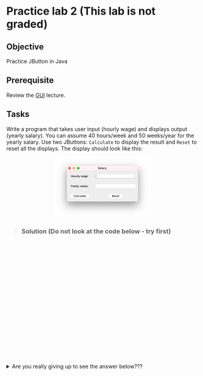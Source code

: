 # Practice lab 2 (This lab is not graded)

## Objective

Practice JButton in Java

## Prerequisite

Review the [GUI](https://github.com/d-khan/java/blob/main/gui/Lecture.md) lecture.

## Tasks

Write a program that takes user input (hourly wage) and displays output (yearly salary). You can assume 40 hours/week and 50 weeks/year for the yearly salary. Use two JButtons: ```Calculate``` to display the result and ```Reset``` to reset all the displays.
The display should look like this:

<p align="center">
<img src="https://github.com/d-khan/java/blob/main/gui/JButton.png" width=50% height=50%>
</p>

>### Solution (Do not look at the code below - try first)
&nbsp;   
&nbsp;   
&nbsp;  
&nbsp;  
&nbsp;  
&nbsp;  
&nbsp;  
&nbsp;  
&nbsp;  
&nbsp;  
&nbsp;  
&nbsp;  
&nbsp;  
&nbsp;  
&nbsp;  
&nbsp;  
&nbsp;  
&nbsp;  



<details>
  <summary>Are you really giving up to see the answer below???</summary>

```java
import java.awt.GridBagConstraints;
import java.awt.GridBagLayout;
import java.awt.Insets;
import java.awt.event.ActionEvent;
import java.awt.event.ActionListener;
import javax.swing.JButton;
import javax.swing.JFrame;
import javax.swing.JLabel;
import javax.swing.JTextField;

public class SalaryCalcButtonFrame extends JFrame implements ActionListener {
    private JLabel wageLabel;     // Label for hourly salary
    private JLabel salLabel;      // Label for yearly salary
    private JTextField salField;  // Displays hourly salary
    private JTextField wageField; // Displays yearly salary
    private JButton calcButton;   // Triggers salary calculation
    private JButton REcalcButton;

    /* Constructor creates GUI components and adds GUI components
       using a GridBagLayout. */
    SalaryCalcButtonFrame() {
        // Used to specify GUI component layout
        GridBagConstraints positionConst = null;

        // Set frame's title
        setTitle("Salary");

        // Set hourly and yearly salary labels
        wageLabel = new JLabel("Hourly wage:");
        salLabel = new JLabel("Yearly salary:");

        wageField = new JTextField(15);
        wageField.setEditable(true);
        wageField.setText("0");

        salField = new JTextField(15);
        salField.setEditable(false);

        // Create a "Calculate" button
        calcButton = new JButton("Calculate");
        REcalcButton = new JButton("Reset");

        // Use "this" class to handle button presses
        calcButton.addActionListener(this);

        REcalcButton.addActionListener(new ActionListener(){
            public void actionPerformed(ActionEvent ae){
                wageField.setText("0");
                salField.setText("0");
            }
        });

        // Use a GridBagLayout
        setLayout(new GridBagLayout());
        positionConst = new GridBagConstraints();

        // Specify component's grid location
        positionConst.gridx = 0;
        positionConst.gridy = 0;

        // 10 pixels of padding around component
        positionConst.insets = new Insets(10, 10, 10, 10);

        // Add component using the specified constraints
        add(wageLabel, positionConst);

        positionConst.gridx = 1;
        positionConst.gridy = 0;
        positionConst.insets = new Insets(10, 10, 10, 10);
        add(wageField, positionConst);

        positionConst.gridx = 0;
        positionConst.gridy = 1;
        positionConst.insets = new Insets(10, 10, 10, 10);
        add(salLabel, positionConst);

        positionConst.gridx = 1;
        positionConst.gridy = 1;
        positionConst.insets = new Insets(10, 10, 10, 10);
        add(salField, positionConst);

        positionConst.gridx = 0;
        positionConst.gridy = 2;
        positionConst.insets = new Insets(10, 10, 10, 10);
        add(calcButton, positionConst);

        positionConst.gridx = 1;
        positionConst.gridy = 2;
        positionConst.insets = new Insets(10, 10, 10, 10);
        add(REcalcButton, positionConst);
    }

    /* Method is automatically called when an event
       occurs (e.g, button is pressed) */
    @Override
    public void actionPerformed(ActionEvent event) {
        String userInput;      // User specified hourly wage
        int hourlyWage;        // Hourly wage

        // Get user's wage input
        userInput = wageField.getText();

        // Convert from String to an integer
        hourlyWage = Integer.parseInt(userInput);

        // Display calculated salary
        salField.setText(Integer.toString(hourlyWage * 40 * 50)); //40 hours per week and 50 weeks per year
    }

    /* Creates a SalaryCalculatorFrame and makes it visible */
    public static void main(String[] args) {
        // Creates SalaryLabelFrame and its components
        SalaryCalcButtonFrame myFrame = new SalaryCalcButtonFrame();

        myFrame.setDefaultCloseOperation(JFrame.EXIT_ON_CLOSE);
        myFrame.pack();
        myFrame.setVisible(true);
    }
}
```
</details>
